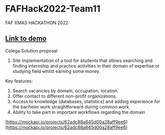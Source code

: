 # FAFHack2022-Team11

FAF XMAS HACKATHON 2022

## [Link to demo](https://tum-faf.github.io/FAFHack2022-Team11/?#)

Colega
Solution proposal

1. Site implementation of a tool for students that allows searching and finding internship and practice activities in their domain of expertise or studying field whilst earning some money.

Key features:

1. Search vacancies by domain, occupation, location.
2. Offer contact to different non-profit organizations.
3. Access to knowledge (databases, statistics) and adding experience for the bachelor work straightforward during common work.
4. Ability to take part in important workflows regarding the domain


[https://mockapi.io/projects/62adc88a645d00a28aff9ee6](https://mockapi.io/projects/62adc88a645d00a28aff9ee6)
